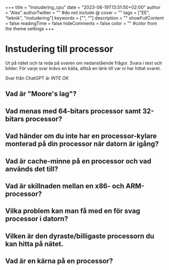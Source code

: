 +++
title = "Instudering_cpu"
date = "2023-06-19T13:51:50+02:00"
author = "Alex"
authorTwitter = "" #do not include @
cover = ""
tags = ["EE", "teknik", "instudering"]
keywords = ["", ""]
description = ""
showFullContent = false
readingTime = false
hideComments = false
color = "" #color from the theme settings
+++

# Instudering till processor

Ut på nätet och ta reda på svaren om nedanstående frågor. Svara i text och bilder. För varje svar krävs en källa, alltså en länk till var ni har hittat svaret.

Svar från ChatGPT är *INTE OK*

## Vad är "Moore's lag"?


## Vad menas med 64-bitars processor samt 32-bitars processor?

## Vad händer om du inte har en processor-kylare monterad på din processor när datorn är igång?

## Vad är cache-minne på en processor och vad används det till?

## Vad är skillnaden mellan en x86- och ARM-processor?

## Vilka problem kan man få med en för svag processor i datorn?

## Vilken är den dyraste/billigaste processorn du kan hitta på nätet.

## Vad är en kärna på en processor?
